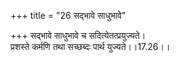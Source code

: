 +++
title = "26 सद्भावे साधुभावे"

+++
सद्भावे साधुभावे च सदित्येतत्प्रयुज्यते।  
प्रशस्ते कर्मणि तथा सच्छब्दः पार्थ युज्यते।।17.26।।